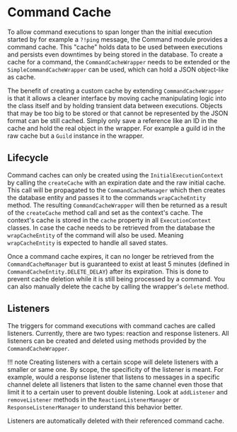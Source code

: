 # Command Cache

To allow command executions to span longer than the initial execution started by for example a `?!ping` message, the Command module provides a command cache. This "cache" holds data to be used between executions and persists even downtimes by being stored in the database. To create a cache for a command, the `CommandCacheWrapper` needs to be extended or the `SimpleCommandCacheWrapper` can be used, which can hold a JSON object-like as cache.

The benefit of creating a custom cache by extending `CommandCacheWrapper` is that it allows a cleaner interface by moving cache manipulating logic into the class itself and by holding transient data between executions. Objects that may be too big to be stored or that cannot be represented by the JSON format can be still cached. Simply only save a reference like an ID in the cache and hold the real object in the wrapper. For example a guild id in the raw cache but a `Guild` instance in the wrapper.

## Lifecycle

Command caches can only be created using the `InitialExecutionContext` by calling the `createCache` with an expiration date and the raw initial cache. This call will be propagated to the `CommandCacheManager` which then creates the database entity and passes it to the commands `wrapCacheEntity` method. The resulting `CommandCacheWrapper` will then be returned as a result of the `createCache` method call and set as the context's cache. The context's cache is stored in the `cache` property in all `ExecutionContext` classes. In case the cache needs to be retrieved from the database the `wrapCacheEntity` of the command will also be used. Meaning `wrapCacheEntity` is expected to handle all saved states.

Once a command cache expires, it can no longer be retrieved from the `CommandCacheManager` but is guaranteed to exist at least 5 minutes (defined in `CommandCacheEntity.DELETE_DELAY`) after its expiration. This is done to prevent cache deletion while it is still being processed by a command. You can also manually delete the cache by calling the wrapper's `delete` method.

## Listeners

The triggers for command executions with command caches are called listeners. Currently, there are two types: reaction and response listeners. All listeners can be created and deleted using methods provided by the `CommandCacheWrapper`.

!!! note
    Creating listeners with a certain scope will delete listeners with a smaller or same one. By scope, the specificity of the listener is meant. For example, would a response listener that listens to messages in a specific channel delete all listeners that listen to the same channel even those that limit it to a certain user to prevent double listening. Look at `addListener` and `removeListener` methods in the `ReactionListenerManager` or `ResponseListenerManager` to understand this behavior better.

Listeners are automatically deleted with their referenced command cache.
